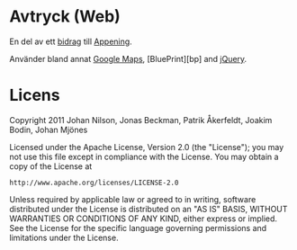Avtryck (Web)
=============

En del av ett [bidrag][aandroid] till [Appening][appening].

Använder bland annat [Google Maps][maps], [BluePrint][bp] and [jQuery][jq].

[maps]: http://code.google.com/apis/maps/index.html
[appening]: http://www.appening.se
[bq]: http://http://www.blueprintcss.org/
[jq]: http://www.jquery.com
[aandroid]: https://github.com/nollbit/Avtryck

Licens
======
Copyright 2011 Johan Nilson, Jonas Beckman, Patrik Åkerfeldt, Joakim Bodin, Johan Mjönes

Licensed under the Apache License, Version 2.0 (the "License");
you may not use this file except in compliance with the License.
You may obtain a copy of the License at

    http://www.apache.org/licenses/LICENSE-2.0

Unless required by applicable law or agreed to in writing, software
distributed under the License is distributed on an "AS IS" BASIS,
WITHOUT WARRANTIES OR CONDITIONS OF ANY KIND, either express or implied.
See the License for the specific language governing permissions and
limitations under the License.
